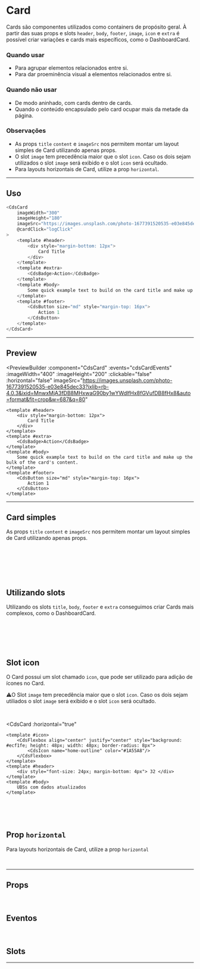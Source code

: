 # Card

Cards são componentes utilizados como containers de propósito geral. À partir das suas props e slots `header`, `body`, `footer`, `image`, `icon` e `extra` é possível criar variações e cards mais específicos, como o DashboardCard.

### Quando usar

- Para agrupar elementos relacionados entre si.
- Para dar proeminência visual a elementos relacionados entre si.

### Quando não usar

- De modo aninhado, com cards dentro de cards.
- Quando o conteúdo encapsulado pelo card ocupar mais da metade da página.

### Observações

- As props `title` `content` e `imageSrc` nos permitem montar um layout simples de Card utilizando apenas props.
- O slot `image` tem precedência maior que o slot `icon`. Caso os dois sejam utilizados o slot `image` será exibido e o slot `icon` será ocultado.
- Para layouts horizontais de Card, utilize a prop `horizontal`.

---

## Uso

```js
<CdsCard
	imageWidth="300"
	imageHeight="180"
	imageSrc="https://images.unsplash.com/photo-1677391520535-e03e845dec33"
	@cardClick="logClick"
>
	<template #header>
		<div style="margin-bottom: 12px">
			Card Title
		</div>
	</template>
	<template #extra>
		<CdsBadge>Action</CdsBadge>
	</template>
	<template #body>
		Some quick example text to build on the card title and make up the bulk of the card's content.
	</template>
	<template #footer>
		<CdsButton size="md" style="margin-top: 16px">
			Action 1
		</CdsButton>
	</template>
</CdsCard>
```

---

## Preview

<PreviewBuilder
	:component="CdsCard"
	:events="cdsCardEvents"
	:imageWidth="400"
	:imageHeight="200"
	:clickable="false"
	:horizontal="false"
	imageSrc="https://images.unsplash.com/photo-1677391520535-e03e845dec33?ixlib=rb-4.0.3&ixid=MnwxMjA3fDB8MHxwaG90by1wYWdlfHx8fGVufDB8fHx8&auto=format&fit=crop&w=687&q=80"
>
	<template #header>
		<div style="margin-bottom: 12px">
			Card Title
		</div>
	</template>
	<template #extra>
		<CdsBadge>Action</CdsBadge>
	</template>
	<template #body>
		Some quick example text to build on the card title and make up the bulk of the card's content.
	</template>
	<template #footer>
		<CdsButton size="md" style="margin-top: 16px">
			Action 1
		</CdsButton>
	</template>
</PreviewBuilder>

---

## __Card simples__
As props `title` `content` e `imageSrc` nos permitem montar um layout simples de Card utilizando apenas props. 

<br />

<CdsCard
	title="Card Title"
	content="Some quick example text to build on the card title and make up the bulk of the card's content."
/>

<br />
<br />
<br />

## __Utilizando slots__
Utilizando os slots `title`, `body`, `footer` e `extra` conseguimos criar Cards mais complexos, como o DashboardCard.  

<br />

<CdsCard>
	<template #header>45 <small>gestantes</small></template>
	<template #extra>
		<cds-badge variant="red">Alerta</cds-badge>
	</template>
	<template #body>
		Não realizam consulta há mais de 30 dias
	</template>
	<template #footer>
		<div class="d-flex justify-content-end">
			<small><strong>VER LISTA</strong></small>
		</div>
	</template>
</CdsCard>

<br />
<br />
<br />

## __Slot icon__
O Card possui um slot chamado `icon`, que pode ser utilizado para adição de ícones no Card.  

⚠️O Slot `image` tem precedência maior que o slot `icon`. Caso os dois sejam utiliados o slot `image` será exibido
e o slot `icon` será ocultado.  

<br />

<CdsCard
	:horizontal="true"
>
	<template #icon>
		<CdsFlexbox align="center" justify="center" style="background: #ecf1fe; height: 48px; width: 48px; border-radius: 8px">
			<CdsIcon name="home-outline" color="#1A55A8"/>
		</CdsFlexbox>
	</template>
	<template #header>
		<div style="font-size: 24px; margin-bottom: 4px"> 32 </div>
	</template>
	<template #body>
		UBSs com dados atualizados
	</template>
</CdsCard>

<br />
<br />
<br />

## __Prop `horizontal`__
Para layouts horizontais de Card, utilize a prop `horizontal`

<CdsCard
	imageSrc="https://images.unsplash.com/photo-1677391520535-e03e845dec33?ixlib=rb-4.0.3&ixid=MnwxMjA3fDB8MHxwaG90by1wYWdlfHx8fGVufDB8fHx8&auto=format&fit=crop&w=687&q=80"
	:horizontal="true"
	:imageWidth="200"
	title="Card Title"
	content="Some quick example text to build on the card title and make up the bulk of the card's content."
/>

<br />

---

## Props

<APITable
	name="Card"
	section="props"
/>
<br />

## Eventos

<APITable
	name="Card"
	section="events"
/>
<br />

## Slots

<APITable
	name="Card"
	section="slots"
/>

---

<script setup>
import { ref } from 'vue';
import CdsCard from '@/components/Card.vue';

const cdsCardEvents = [
	'cardClick'
];
</script>
